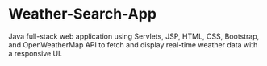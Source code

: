 # Weather-Search-App
Java full-stack web application using Servlets, JSP, HTML, CSS, Bootstrap, and OpenWeatherMap API to fetch and display real-time weather data with a responsive UI.
